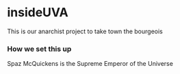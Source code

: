 # insideUVA
This is our anarchist project to take town the bourgeois
### How we set this up
Spaz McQuickens is the Supreme Emperor of the Universe
